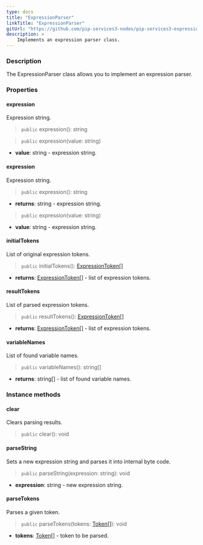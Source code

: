 ```yaml
---
type: docs
title: "ExpressionParser"
linkTitle: "ExpressionParser"
gitUrl: "https://github.com/pip-services3-nodex/pip-services3-expressions-nodex"
description: > 
    Implements an expression parser class.
---
```


### Description

The ExpressionParser class allows you to implement an expression parser.

### Properties

#### expression
Expression string.

> `public` expression(): string


> `public` expression(value: string)

- **value**: string - expression string.


#### expression
Expression string.

> `public` expression(): string

- **returns**: string - expression string.

> `public` expression(value: string)

- **value**: string - expression string.


#### initialTokens
List of original expression tokens.

> `public` initialTokens(): [ExpressionToken[]](../expression_token)

- **returns**: [ExpressionToken[]](../expression_token) - list of expression tokens.

#### resultTokens
List of parsed expression tokens.

> `public` resultTokens(): [ExpressionToken[]](../expression_token)

- **returns**: [ExpressionToken[]](../expression_token) - list of expression tokens.

#### variableNames
List of found variable names.

> `public` variableNames(): string[]

- **returns**: string[] - list of found variable names.


### Instance methods

#### clear
Clears parsing results.

> `public` clear(): void


#### parseString
Sets a new expression string and parses it into internal byte code.

> `public` parseString(expression: string): void

- **expression**: string - new expression string.

#### parseTokens
Parses a given token.
> `public` parseTokens(tokens: [Token[]](../../../tokenizers/token)): void

- **tokens**: [Token[]](../../../tokenizers/token) - token to be parsed.

